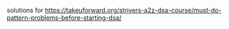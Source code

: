 solutions for https://takeuforward.org/strivers-a2z-dsa-course/must-do-pattern-problems-before-starting-dsa/
